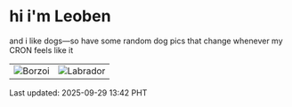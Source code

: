 # hi i'm Leoben

and i like dogs—so have some random dog pics that change whenever my CRON feels like it

|  |  |
|--------|----------|
| ![Borzoi](https://random-dog-vercel.vercel.app/api/random-borzoi?v=1759124556) | ![Labrador](https://random-dog-vercel.vercel.app/api/random-labrador?v=1759124556) |

Last updated: 2025-09-29 13:42 PHT
